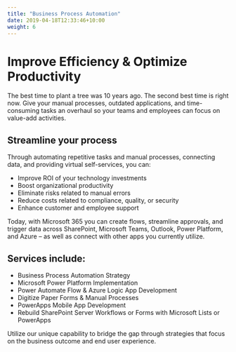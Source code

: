 ```yaml
---
title: "Business Process Automation"
date: 2019-04-18T12:33:46+10:00
weight: 6
---
```

# Improve Efficiency & Optimize Productivity

The best time to plant a tree was 10 years ago. The second best time is right now. Give your manual processes, outdated applications, and time-consuming tasks an overhaul so your teams and employees can focus on value-add activities.


## Streamline your process

Through automating repetitive tasks and manual processes, connecting data, and providing virtual self-services, you can:

- Improve ROI of your technology investments
- Boost organizational productivity
- Eliminate risks related to manual errors
- Reduce costs related to compliance, quality, or security
- Enhance customer and employee support

Today, with Microsoft 365 you can create flows, streamline approvals, and trigger data across SharePoint, Microsoft Teams, Outlook, Power Platform, and Azure – as well as connect with other apps you currently utilize.

## Services include:
- Business Process Automation Strategy
- Microsoft Power Platform Implementation
- Power Automate Flow & Azure Logic App Development 
- Digitize Paper Forms & Manual Processes
- PowerApps Mobile App Development
- Rebuild SharePoint Server Workflows or Forms with Microsoft Lists or PowerApps

Utilize our unique capability to bridge the gap through strategies that focus on the business outcome and end user experience.


